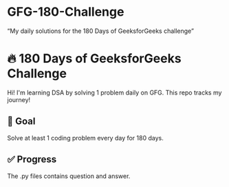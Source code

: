 # GFG-180-Challenge
 “My daily solutions for the 180 Days of GeeksforGeeks challenge”
 
# 🔥 180 Days of GeeksforGeeks Challenge

Hi! I'm learning DSA by solving 1 problem daily on GFG. This repo tracks my journey!

## 🧠 Goal
Solve at least 1 coding problem every day for 180 days.

## ✅ Progress
The .py files contains question and answer.
